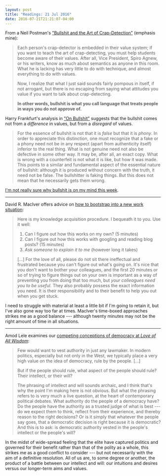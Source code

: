 ```yaml
---
layout: post
title: "Readings: 21 Jul 2016"
date: 2016-07-21T21:21:07-04:00
---
```


From a Neil Postman's ["Bullshit and the Art of Crap-Detection"](https://criticalsnips.wordpress.com/2007/07/22/neil-postman-bullshit-and-the-art-of-crap-detection/ "Bullshit and the Art of Crap-Detection") (emphasis mine):

> Each person's crap-detector is embedded in their value system; if you want to teach the art of crap-detecting, you must help students become aware of their values. After all, Vice President, Spiro Agnew, or his writers, know as much about semantics as anyone in this room. What he is lacking has very little to do with technique, and almost everything to do with values.
>
> Now, I realize that what I just said sounds fairly pompous in itself, if not arrogant, but there is no escaping from saying what attitudes you value if you want to talk about crap-detecting.
>
> **In other words, bullshit is what you call language that treats people in ways you do not approve of.**

Harry Frankfurt's analysis in ["On Bullshit"](http://www.stoa.org.uk/topics/bullshit/pdf/on-bullshit.pdf "On Bullshit") suggests that the bullshit comes not from a _difference_ in values, but from a _disregard_ of values.

> For the essence of bullshit is not that it is _false_ but that it is _phony_. In order to appreciate this distinction, one must recognize that a fake or a phony need not be in any respect (apart from authenticity itself) inferior to the real thing. What is not genuine need not also be defective in some other way. It may be, after all, an exact copy. What is wrong with a counterfeit is not what it is like, but how it was made. This points to a similar and fundamental aspect of the essential nature of bullshit: although it is produced without concern with the truth, it need not be false. The bullshitter is faking things. But this does not mean that he necessarily gets them wrong.

[I'm not really sure why bullshit is on my mind this week](https://en.wikipedia.org/wiki/2016_Republican_National_Convention).

----

David R. MacIver offers advice on [how to bootstrap into a new work situation](http://www.drmaciver.com/2013/08/how-did-you-get-started-so-quickly/ "How to quickly become effective when joining a new company"):

> Here is my knowledge acquisition procedure. I bequeath it to you. Use it well:
> 1. Can I figure out how this works on my own? (5 minutes)
> 2. Can I figure out how this works with googling and reading blog posts? (15 minutes)
> 3. _Ask someone to explain it to me_ (however long it takes)
>
> [...] For the love of all, please do not sit there ineffectual and frustrated because you can't figure out what's going on. It's nice that you don't want to bother your colleagues, and the first 20 minutes or so of trying to figure things out on your own is important as a way of preventing you from doing that too much, but _your colleagues need you to be useful_. They also probably possess the exact information you need. It is their responsibility and to their benefit to help you out when you get stuck.

I need to struggle with material at least a little bit if I'm going to retain it, but I've also gone way too far at times. MacIver's time-boxed approaches strikes me as a good balance --- although twenty minutes may not be the right amount of time in all situations.

----

Amod Lele examines our [competing conceptions of democracy at _Love of All Wisdom_](http://loveofallwisdom.com/blog/2016/07/the-will-of-the-people-and-the-intellect-of-the-people/ "The will of the people and the intellect of the people"):

> Few would want to vest authority in just any lawmaker. In modern politics, especially but not only in the West, we typically place a very high value on the idea of democracy, rule by the people. [...]
>
> But if the people should rule, what aspect of the people should rule? Their intellect, or their will?
>
> The phrasing of intellect and will sounds archaic, and I think that's why the point I'm making here is not obvious. But what the phrasing refers to is very much a live question, at the heart of contemporary political debates. What authority do the people of a democracy have? Do the people have the authority as a trusted judge of what is best --- do we expect them to think, reflect from their experience, and thereby reason to the right decisions? Or is it simply that whatever the people say goes, that a democratic decision is right because it is democratic? And this is to ask: is democratic authority vested in the people's intellect or the people's will?

In the midst of wide-spread feeling that the elite have captured politics and governed for their benefit rather than that of the polity as a whole, this strikes me as a good conflict to consider --- but not necessarily with the aim of a definitive resolution. All of us are, to some degree or another, the product of a battle between our intellect and will: our intuitions and desires versus our longer-term aims and values.
